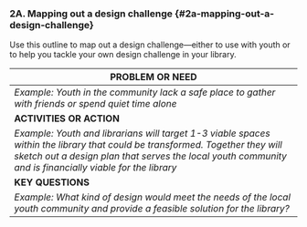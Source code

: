 ### 2A. Mapping out a design challenge {#2a-mapping-out-a-design-challenge}

Use this outline to map out a design challenge—either to use with youth or to help you tackle your own design challenge in your library.

| **PROBLEM OR NEED** |
| --- |
| _Example: Youth in the community lack a safe place to gather with friends or spend quiet time alone_ |
| **ACTIVITIES OR ACTION** |
| _Example: Youth and librarians will target 1-3 viable spaces within the library that could be transformed. Together they will sketch out a design plan that serves the local youth community and is financially viable for the library_ |
| **KEY QUESTIONS** |
| _Example: What kind of design would meet the needs of the local youth community and provide a feasible solution for the library?_ |